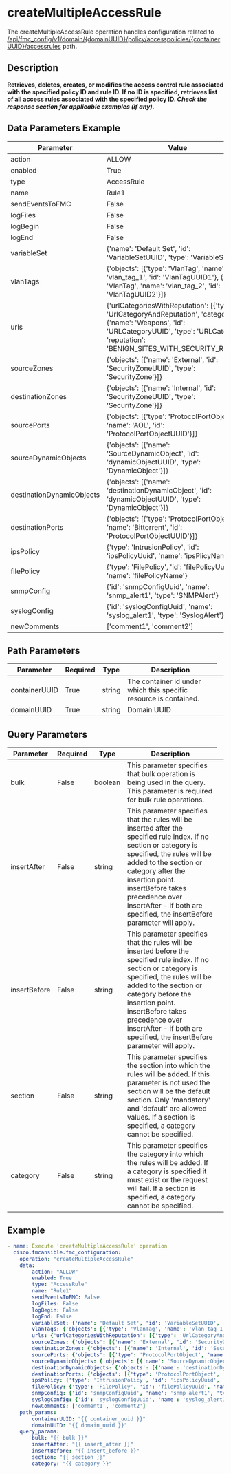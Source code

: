 # createMultipleAccessRule

The createMultipleAccessRule operation handles configuration related to [/api/fmc_config/v1/domain/{domainUUID}/policy/accesspolicies/{containerUUID}/accessrules](/paths//api/fmc_config/v1/domain/{domain_uuid}/policy/accesspolicies/{container_uuid}/accessrules.md) path.&nbsp;
## Description
**Retrieves, deletes, creates, or modifies the access control rule associated with the specified policy ID and rule ID. If no ID is specified, retrieves list of all access rules associated with the specified policy ID. _Check the response section for applicable examples (if any)._**

## Data Parameters Example
| Parameter | Value |
| --------- | -------- |
| action | ALLOW |
| enabled | True |
| type | AccessRule |
| name | Rule1 |
| sendEventsToFMC | False |
| logFiles | False |
| logBegin | False |
| logEnd | False |
| variableSet | {'name': 'Default Set', 'id': 'VariableSetUUID', 'type': 'VariableSet'} |
| vlanTags | {'objects': [{'type': 'VlanTag', 'name': 'vlan_tag_1', 'id': 'VlanTagUUID1'}, {'type': 'VlanTag', 'name': 'vlan_tag_2', 'id': 'VlanTagUUID2'}]} |
| urls | {'urlCategoriesWithReputation': [{'type': 'UrlCategoryAndReputation', 'category': {'name': 'Weapons', 'id': 'URLCategoryUUID', 'type': 'URLCategory'}, 'reputation': 'BENIGN_SITES_WITH_SECURITY_RISKS'}]} |
| sourceZones | {'objects': [{'name': 'External', 'id': 'SecurityZoneUUID', 'type': 'SecurityZone'}]} |
| destinationZones | {'objects': [{'name': 'Internal', 'id': 'SecurityZoneUUID', 'type': 'SecurityZone'}]} |
| sourcePorts | {'objects': [{'type': 'ProtocolPortObject', 'name': 'AOL', 'id': 'ProtocolPortObjectUUID'}]} |
| sourceDynamicObjects | {'objects': [{'name': 'SourceDynamicObject', 'id': 'dynamicObjectUUID', 'type': 'DynamicObject'}]} |
| destinationDynamicObjects | {'objects': [{'name': 'destinationDynamicObject', 'id': 'dynamicObjectUUID', 'type': 'DynamicObject'}]} |
| destinationPorts | {'objects': [{'type': 'ProtocolPortObject', 'name': 'Bittorrent', 'id': 'ProtocolPortObjectUUID'}]} |
| ipsPolicy | {'type': 'IntrusionPolicy', 'id': 'ipsPolicyUuid', 'name': 'ipsPlicyName'} |
| filePolicy | {'type': 'FilePolicy', 'id': 'filePolicyUuid', 'name': 'filePolicyName'} |
| snmpConfig | {'id': 'snmpConfigUuid', 'name': 'snmp_alert1', 'type': 'SNMPAlert'} |
| syslogConfig | {'id': 'syslogConfigUuid', 'name': 'syslog_alert1', 'type': 'SyslogAlert'} |
| newComments | ['comment1', 'comment2'] |

## Path Parameters
| Parameter | Required | Type | Description |
| --------- | -------- | ---- | ----------- |
| containerUUID | True | string <td colspan=3> The container id under which this specific resource is contained. |
| domainUUID | True | string <td colspan=3> Domain UUID |

## Query Parameters
| Parameter | Required | Type | Description |
| --------- | -------- | ---- | ----------- |
| bulk | False | boolean <td colspan=3> This parameter specifies that bulk operation is being used in the query. This parameter is required for bulk rule operations. |
| insertAfter | False | string <td colspan=3> This parameter specifies that the rules will be inserted after the specified rule index. If no section or category is specified, the rules will be added to the section or category after the insertion point. insertBefore takes precedence over insertAfter - if both are specified, the insertBefore parameter will apply. |
| insertBefore | False | string <td colspan=3> This parameter specifies that the rules will be inserted before the specified rule index. If no section or category is specified, the rules will be added to the section or category before the insertion point. insertBefore takes precedence over insertAfter - if both are specified, the insertBefore parameter will apply. |
| section | False | string <td colspan=3> This parameter specifies the section into which the rules will be added. If this parameter is not used the section will be the default section. Only 'mandatory' and 'default' are allowed values. If a section is specified, a category cannot be specified. |
| category | False | string <td colspan=3> This parameter specifies the category into which the rules will be added. If a category is specified it must exist or the request will fail. If a section is specified, a category cannot be specified. |

## Example
```yaml
- name: Execute 'createMultipleAccessRule' operation
  cisco.fmcansible.fmc_configuration:
    operation: "createMultipleAccessRule"
    data:
        action: "ALLOW"
        enabled: True
        type: "AccessRule"
        name: "Rule1"
        sendEventsToFMC: False
        logFiles: False
        logBegin: False
        logEnd: False
        variableSet: {'name': 'Default Set', 'id': 'VariableSetUUID', 'type': 'VariableSet'}
        vlanTags: {'objects': [{'type': 'VlanTag', 'name': 'vlan_tag_1', 'id': 'VlanTagUUID1'}, {'type': 'VlanTag', 'name': 'vlan_tag_2', 'id': 'VlanTagUUID2'}]}
        urls: {'urlCategoriesWithReputation': [{'type': 'UrlCategoryAndReputation', 'category': {'name': 'Weapons', 'id': 'URLCategoryUUID', 'type': 'URLCategory'}, 'reputation': 'BENIGN_SITES_WITH_SECURITY_RISKS'}]}
        sourceZones: {'objects': [{'name': 'External', 'id': 'SecurityZoneUUID', 'type': 'SecurityZone'}]}
        destinationZones: {'objects': [{'name': 'Internal', 'id': 'SecurityZoneUUID', 'type': 'SecurityZone'}]}
        sourcePorts: {'objects': [{'type': 'ProtocolPortObject', 'name': 'AOL', 'id': 'ProtocolPortObjectUUID'}]}
        sourceDynamicObjects: {'objects': [{'name': 'SourceDynamicObject', 'id': 'dynamicObjectUUID', 'type': 'DynamicObject'}]}
        destinationDynamicObjects: {'objects': [{'name': 'destinationDynamicObject', 'id': 'dynamicObjectUUID', 'type': 'DynamicObject'}]}
        destinationPorts: {'objects': [{'type': 'ProtocolPortObject', 'name': 'Bittorrent', 'id': 'ProtocolPortObjectUUID'}]}
        ipsPolicy: {'type': 'IntrusionPolicy', 'id': 'ipsPolicyUuid', 'name': 'ipsPlicyName'}
        filePolicy: {'type': 'FilePolicy', 'id': 'filePolicyUuid', 'name': 'filePolicyName'}
        snmpConfig: {'id': 'snmpConfigUuid', 'name': 'snmp_alert1', 'type': 'SNMPAlert'}
        syslogConfig: {'id': 'syslogConfigUuid', 'name': 'syslog_alert1', 'type': 'SyslogAlert'}
        newComments: ['comment1', 'comment2']
    path_params:
        containerUUID: "{{ container_uuid }}"
        domainUUID: "{{ domain_uuid }}"
    query_params:
        bulk: "{{ bulk }}"
        insertAfter: "{{ insert_after }}"
        insertBefore: "{{ insert_before }}"
        section: "{{ section }}"
        category: "{{ category }}"

```